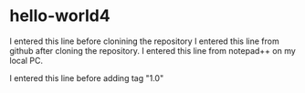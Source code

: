 # hello-world4
I entered this line before clonining the repository
I entered this line from github after cloning the repository.
I entered this line from notepad++ on my local PC.

I entered this line before adding tag "1.0"